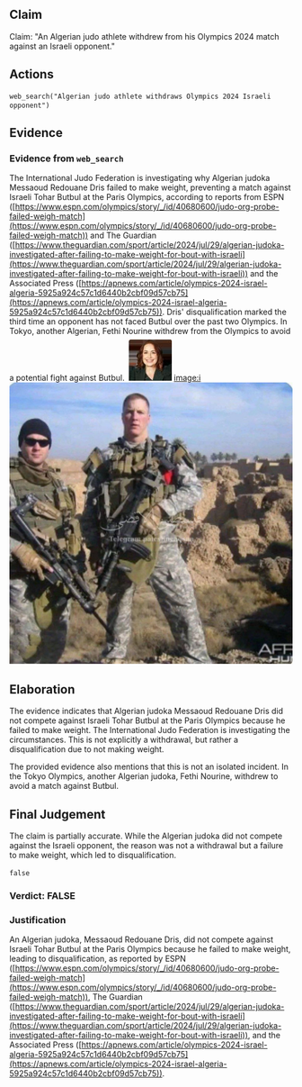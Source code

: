 ## Claim
Claim: "An Algerian judo athlete withdrew from his Olympics 2024 match against an Israeli opponent."

## Actions
```
web_search("Algerian judo athlete withdraws Olympics 2024 Israeli opponent")
```

## Evidence
### Evidence from `web_search`
The International Judo Federation is investigating why Algerian judoka Messaoud Redouane Dris failed to make weight, preventing a match against Israeli Tohar Butbul at the Paris Olympics, according to reports from ESPN ([https://www.espn.com/olympics/story/_/id/40680600/judo-org-probe-failed-weigh-match](https://www.espn.com/olympics/story/_/id/40680600/judo-org-probe-failed-weigh-match)) and The Guardian ([https://www.theguardian.com/sport/article/2024/jul/29/algerian-judoka-investigated-after-failing-to-make-weight-for-bout-with-israeli](https://www.theguardian.com/sport/article/2024/jul/29/algerian-judoka-investigated-after-failing-to-make-weight-for-bout-with-israeli)) and the Associated Press ([https://apnews.com/article/olympics-2024-israel-algeria-5925a924c57c1d6440b2cbf09d57cb75](https://apnews.com/article/olympics-2024-israel-algeria-5925a924c57c1d6440b2cbf09d57cb75)). Dris' disqualification marked the third time an opponent has not faced Butbul over the past two Olympics. In Tokyo, another Algerian, Fethi Nourine withdrew from the Olympics to avoid a potential fight against Butbul. ![image 2326](media/2025-07-20_11-09-1753009784-510523.jpg) <image:i> ![image 1](media/0.jpg)


## Elaboration
The evidence indicates that Algerian judoka Messaoud Redouane Dris did not compete against Israeli Tohar Butbul at the Paris Olympics because he failed to make weight. The International Judo Federation is investigating the circumstances. This is not explicitly a withdrawal, but rather a disqualification due to not making weight.

The provided evidence also mentions that this is not an isolated incident. In the Tokyo Olympics, another Algerian judoka, Fethi Nourine, withdrew to avoid a match against Butbul.


## Final Judgement
The claim is partially accurate. While the Algerian judoka did not compete against the Israeli opponent, the reason was not a withdrawal but a failure to make weight, which led to disqualification.

`false`


### Verdict: FALSE

### Justification
An Algerian judoka, Messaoud Redouane Dris, did not compete against Israeli Tohar Butbul at the Paris Olympics because he failed to make weight, leading to disqualification, as reported by ESPN ([https://www.espn.com/olympics/story/_/id/40680600/judo-org-probe-failed-weigh-match](https://www.espn.com/olympics/story/_/id/40680600/judo-org-probe-failed-weigh-match)), The Guardian ([https://www.theguardian.com/sport/article/2024/jul/29/algerian-judoka-investigated-after-failing-to-make-weight-for-bout-with-israeli](https://www.theguardian.com/sport/article/2024/jul/29/algerian-judoka-investigated-after-failing-to-make-weight-for-bout-with-israeli)), and the Associated Press ([https://apnews.com/article/olympics-2024-israel-algeria-5925a924c57c1d6440b2cbf09d57cb75](https://apnews.com/article/olympics-2024-israel-algeria-5925a924c57c1d6440b2cbf09d57cb75)).
